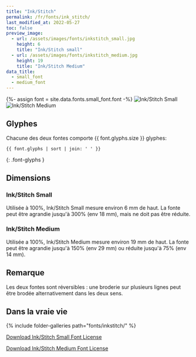 ```yaml
---
title: "Ink/Stitch"
permalink: /fr/fonts/ink_stitch/
last_modified_at: 2022-05-27
toc: false
preview_image:
  - url: /assets/images/fonts/inkstitch_small.jpg
    height: 6
    title: "Ink/Stitch small"
  - url: /assets/images/fonts/inkstitch_medium.jpg
    height: 19
    title: "Ink/Stitch Medium"
data_title:
  - small_font
  - medium_font
---
```

{%- assign font = site.data.fonts.small_font.font -%}
![Ink/Stitch Small](/assets/images/fonts/inkstitch_small.jpg)
![Ink/Stitch Medium](/assets/images/fonts/inkstitch_medium.jpg)


## Glyphes
Chacune des deux fontes comporte  {{ font.glyphs.size }} glyphes:

```
{{ font.glyphs | sort | join: ' ' }}
```
{: .font-glyphs }

## Dimensions

### Ink/Stitch Small
Utilisée à 100%, Ink/Stitch Small mesure environ 6 mm de haut.
La fonte peut être agrandie jusqu'à 300% (env 18 mm), mais ne doit pas être réduite.

### Ink/Stitch Medium
Utilisée a  100%, Ink/Stitch Medium mesure environ  19 mm de haut.
La fonte peut être agrandie jusqu'à 150% (env 29 mm) ou réduite jusqu'à 75% (env 14 mm).

## Remarque

Les deux fontes sont réversibles : une broderie sur plusieurs lignes peut être brodée alternativement dans les deux sens.


## Dans la vraie vie

{% include folder-galleries path="fonts/inkstitch/" %}

[Download Ink/Stitch Small Font License](https://github.com/inkstitch/inkstitch/tree/main/fonts/small_font/LICENSE)

[Download Ink/Stitch Medium Font License](https://github.com/inkstitch/inkstitch/tree/main/fonts/medium_font/LICENSE)

